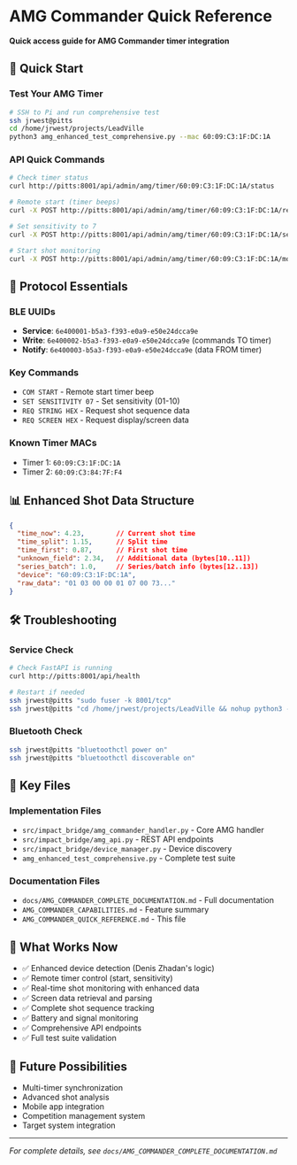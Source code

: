# AMG Commander Quick Reference

**Quick access guide for AMG Commander timer integration**

## 🚀 Quick Start

### Test Your AMG Timer
```bash
# SSH to Pi and run comprehensive test
ssh jrwest@pitts
cd /home/jrwest/projects/LeadVille
python3 amg_enhanced_test_comprehensive.py --mac 60:09:C3:1F:DC:1A
```

### API Quick Commands
```bash
# Check timer status
curl http://pitts:8001/api/admin/amg/timer/60:09:C3:1F:DC:1A/status

# Remote start (timer beeps)
curl -X POST http://pitts:8001/api/admin/amg/timer/60:09:C3:1F:DC:1A/remote-start

# Set sensitivity to 7
curl -X POST http://pitts:8001/api/admin/amg/timer/60:09:C3:1F:DC:1A/sensitivity/7

# Start shot monitoring
curl -X POST http://pitts:8001/api/admin/amg/timer/60:09:C3:1F:DC:1A/monitoring/start
```

## 🔧 Protocol Essentials

### BLE UUIDs
- **Service**: `6e400001-b5a3-f393-e0a9-e50e24dcca9e`
- **Write**: `6e400002-b5a3-f393-e0a9-e50e24dcca9e` (commands TO timer)
- **Notify**: `6e400003-b5a3-f393-e0a9-e50e24dcca9e` (data FROM timer)

### Key Commands
- `COM START` - Remote start timer beep
- `SET SENSITIVITY 07` - Set sensitivity (01-10)
- `REQ STRING HEX` - Request shot sequence data
- `REQ SCREEN HEX` - Request display/screen data

### Known Timer MACs
- Timer 1: `60:09:C3:1F:DC:1A` 
- Timer 2: `60:09:C3:84:7F:F4`

## 📊 Enhanced Shot Data Structure
```json
{
  "time_now": 4.23,        // Current shot time
  "time_split": 1.15,      // Split time
  "time_first": 0.87,      // First shot time
  "unknown_field": 2.34,   // Additional data (bytes[10..11])
  "series_batch": 1.0,     // Series/batch info (bytes[12..13])
  "device": "60:09:C3:1F:DC:1A",
  "raw_data": "01 03 00 00 01 07 00 73..."
}
```

## 🛠️ Troubleshooting

### Service Check
```bash
# Check FastAPI is running
curl http://pitts:8001/api/health

# Restart if needed
ssh jrwest@pitts "sudo fuser -k 8001/tcp"
ssh jrwest@pitts "cd /home/jrwest/projects/LeadVille && nohup python3 -m uvicorn src.impact_bridge.fastapi_backend:app --host 0.0.0.0 --port 8001 --reload > fastapi.log 2>&1 &"
```

### Bluetooth Check
```bash
ssh jrwest@pitts "bluetoothctl power on"
ssh jrwest@pitts "bluetoothctl discoverable on"
```

## 📁 Key Files

### Implementation Files
- `src/impact_bridge/amg_commander_handler.py` - Core AMG handler
- `src/impact_bridge/amg_api.py` - REST API endpoints
- `src/impact_bridge/device_manager.py` - Device discovery
- `amg_enhanced_test_comprehensive.py` - Complete test suite

### Documentation Files  
- `docs/AMG_COMMANDER_COMPLETE_DOCUMENTATION.md` - Full documentation
- `AMG_COMMANDER_CAPABILITIES.md` - Feature summary
- `AMG_COMMANDER_QUICK_REFERENCE.md` - This file

## 🎯 What Works Now
- ✅ Enhanced device detection (Denis Zhadan's logic)
- ✅ Remote timer control (start, sensitivity)
- ✅ Real-time shot monitoring with enhanced data
- ✅ Screen data retrieval and parsing
- ✅ Complete shot sequence tracking
- ✅ Battery and signal monitoring
- ✅ Comprehensive API endpoints
- ✅ Full test suite validation

## 🔮 Future Possibilities
- Multi-timer synchronization
- Advanced shot analysis
- Mobile app integration  
- Competition management system
- Target system integration

---
*For complete details, see `docs/AMG_COMMANDER_COMPLETE_DOCUMENTATION.md`*